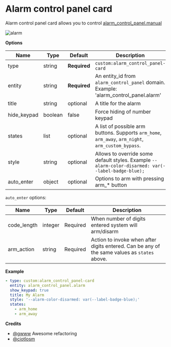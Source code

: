 # Alarm control panel card
Alarm control panel card allows you to control [alarm_control_panel.manual](https://www.home-assistant.io/components/alarm_control_panel.manual/)

![alarm](https://user-images.githubusercontent.com/7738048/42747472-2e456128-88e5-11e8-80ba-2521721dd291.gif)

**Options**

| Name | Type | Default | Description
| ---- | ---- | ------- | -----------
| type | string | **Required** | `custom:alarm_control_panel-card`
| entity | string | **Required** | An entity_id from `alarm_control_panel` domain. Example: 'alarm_control_panel.alarm'
| title | string | optional | A title for the alarm
| hide_keypad | boolean | false | Force hiding of number keypad
| states | list | optional | A list of possible arm buttons. Supports `arm_home`, `arm_away`, `arm_night`, `arm_custom_bypass`.
| style | string | optional | Allows to override some default styles. Example `--alarm-color-disarmed: var(--label-badge-blue);`
| auto_enter | object | optional | Options to arm with pressing arm_* button

`auto_enter` options:

| Name | Type | Default | Description
| ---- | ---- | ------- | -----------
| code_length | integer | Required | When number of digits entered system will arm/disarm
| arm_action | string | Required | Action to invoke when after digits entered. Can be any of the same values as `states` above.

**Example**

```yaml
- type: custom:alarm_control_panel-card
  entity: alarm_control_panel.alarm
  show_keypad: true
  title: My Alarm
  style: '--alarm-color-disarmed: var(--label-badge-blue);'
  states:
    - arm_home
    - arm_away
```

**Credits**
- [@gwww](https://github.com/gwww) Awesome refactoring
- [@ciotlosm](https://github.com/ciotlosm)